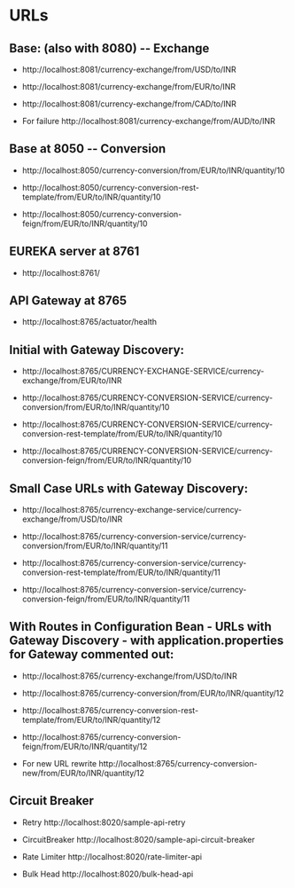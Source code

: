 # URLs

## Base: (also with 8080) -- Exchange

- http://localhost:8081/currency-exchange/from/USD/to/INR

- http://localhost:8081/currency-exchange/from/EUR/to/INR

- http://localhost:8081/currency-exchange/from/CAD/to/INR

- For failure http://localhost:8081/currency-exchange/from/AUD/to/INR

## Base at 8050 -- Conversion

- http://localhost:8050/currency-conversion/from/EUR/to/INR/quantity/10

- http://localhost:8050/currency-conversion-rest-template/from/EUR/to/INR/quantity/10

- http://localhost:8050/currency-conversion-feign/from/EUR/to/INR/quantity/10

## EUREKA server at 8761

- http://localhost:8761/

## API Gateway at 8765

- http://localhost:8765/actuator/health

## Initial with Gateway Discovery:

- http://localhost:8765/CURRENCY-EXCHANGE-SERVICE/currency-exchange/from/EUR/to/INR

- http://localhost:8765/CURRENCY-CONVERSION-SERVICE/currency-conversion/from/EUR/to/INR/quantity/10

- http://localhost:8765/CURRENCY-CONVERSION-SERVICE/currency-conversion-rest-template/from/EUR/to/INR/quantity/10

- http://localhost:8765/CURRENCY-CONVERSION-SERVICE/currency-conversion-feign/from/EUR/to/INR/quantity/10

## Small Case URLs with Gateway Discovery:

- http://localhost:8765/currency-exchange-service/currency-exchange/from/USD/to/INR

- http://localhost:8765/currency-conversion-service/currency-conversion/from/EUR/to/INR/quantity/11

- http://localhost:8765/currency-conversion-service/currency-conversion-rest-template/from/EUR/to/INR/quantity/11

- http://localhost:8765/currency-conversion-service/currency-conversion-feign/from/EUR/to/INR/quantity/11

## With Routes in Configuration Bean - URLs with Gateway Discovery - with application.properties for Gateway commented out:

- http://localhost:8765/currency-exchange/from/USD/to/INR

- http://localhost:8765/currency-conversion/from/EUR/to/INR/quantity/12

- http://localhost:8765/currency-conversion-rest-template/from/EUR/to/INR/quantity/12

- http://localhost:8765/currency-conversion-feign/from/EUR/to/INR/quantity/12

- For new URL rewrite http://localhost:8765/currency-conversion-new/from/EUR/to/INR/quantity/12

## Circuit Breaker

- Retry http://localhost:8020/sample-api-retry

- CircuitBreaker http://localhost:8020/sample-api-circuit-breaker

- Rate Limiter http://localhost:8020/rate-limiter-api

- Bulk Head http://localhost:8020/bulk-head-api


